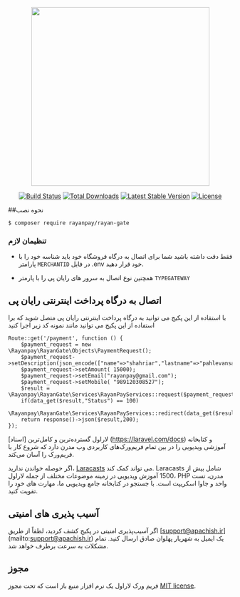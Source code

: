 <p align="center"><a href="https://www.rayanmehr.co.ir/" target="_blank"><img src="https://www.rayanmehr.co.ir/wp-content/uploads/2019/12/logo.png" width="400"></a></p>

<p align="center">
<a href="https://travis-ci.org/laravel/framework"><img src="https://travis-ci.org/laravel/framework.svg" alt="Build Status"></a>
<a href="https://packagist.org/packages/laravel/framework"><img src="https://img.shields.io/packagist/dt/laravel/framework" alt="Total Downloads"></a>
<a href="https://packagist.org/packages/laravel/framework"><img src="https://img.shields.io/badge/packagist-v1-blue" alt="Latest Stable Version"></a>
<a href="https://packagist.org/packages/laravel/framework"><img src="https://img.shields.io/packagist/l/laravel/framework" alt="License"></a>
</p>


##نحوه نصب

````
$ composer require rayanpay/rayan-gate

````
### تنظیمان لازم

- فقط دقت داشته باشید شما برای اتصال به درگاه فروشگاه خود باید شناسه خود را با پارامتر ``MERCHANTID`` در فایل .env خود قرار دهید.

- همچنین نوع اتصال به سرور های رایان پی را با پارمتر ``TYPEGATEWAY``

## اتصال به درگاه پرداخت اینترنتی رایان پی

با استفاده از این پکیج می توانید به درگاه پرداخت اینترنتی رایان پی متصل شوید که برا استفاده از این پکیج می توانید مانند نمونه کد زیر اجرا کنید 

````
Route::get('/payment', function () {
    $payment_request = new \Rayanpay\RayanGate\Objects\PaymentRequest();
    $payment_request->setDescription(json_encode(["name"=>"shahriar","lastname"=>"pahlevansadgh"]));
    $payment_request->setAmount( 15000);
    $payment_request->setEmail("rayanpay@gmail.com");
    $payment_request->setMobile( "989120308527");
    $result = \Rayanpay\RayanGate\Services\RayanPayServices::request($payment_request);
    if(data_get($result,"Status") == 100)
        \Rayanpay\RayanGate\Services\RayanPayServices::redirect(data_get($result,"StartPay"));
    return response()->json($result,200);
});

````






لاراول گسترده‌ترین و کامل‌ترین [اسناد] (https://laravel.com/docs) و کتابخانه آموزشی ویدیویی را در بین تمام فریم‌ورک‌های کاربردی وب مدرن دارد که شروع کار با فریم‌ورک را آسان می‌کند.

اگر حوصله خواندن ندارید، [Laracasts](https://laracasts.com) می تواند کمک کند. Laracasts شامل بیش از 1500 آموزش ویدیویی در زمینه موضوعات مختلف از جمله لاراول، PHP مدرن، تست واحد و جاوا اسکریپت است. با جستجو در کتابخانه جامع ویدیویی ما، مهارت های خود را تقویت کنید.


## آسیب پذیری های امنیتی

اگر آسیب‌پذیری امنیتی در پکیج کشف کردید، لطفاً از طریق [support@apachish.ir] (mailto:support@apachish.ir) یک ایمیل به شهریار پهلوان صادق ارسال کنید. تمام مشکلات به سرعت برطرف خواهد شد.

## مجوز

فریم ورک لاراول یک نرم افزار منبع باز است که تحت مجوز [MIT license](https://opensource.org/licenses/MIT).
